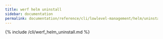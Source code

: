```yaml
---
title: werf helm uninstall
sidebar: documentation
permalink: documentation/reference/cli/lowlevel-management/helm/uninstall.html
---
```


{% include /cli/werf_helm_uninstall.md %}
